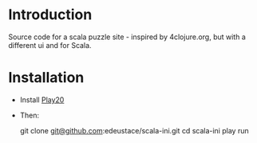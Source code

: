 # Introduction
Source code for a scala puzzle site - inspired by 4clojure.org, but with a different ui and for Scala.

# Installation
* Install [Play20](https://github.com/playframework/Play20)
* Then:

    git clone git@github.com:edeustace/scala-ini.git
    cd scala-ini
    play run
    